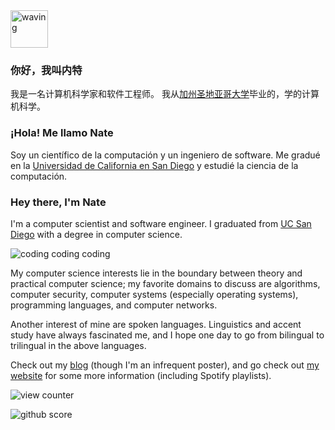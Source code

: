 <img src="https://cdn.betterttv.net/emote/5c0e1a3c6c146e7be4ff5c0c/3x" alt="waving" width="60" height="60">

### 你好，我叫内特

我是一名计算机科学家和软件工程师。
我从<a href="https://cse.ucsd.edu" target="_blank">加州圣地亚哥大学</a>毕业的，学的计算机科学。
<br/>

### ¡Hola! Me llamo Nate
Soy un científico de la computación y un ingeniero de software. Me gradué en la <a href="https://cse.ucsd.edu" target="_blank">Universidad de California en San Diego</a> y estudié la ciencia de la computación.

### Hey there, I'm Nate
I'm a computer scientist and software engineer. I graduated from <a href="https://cse.ucsd.edu" target="_blank">UC San Diego</a> with a degree in computer science.

![coding coding coding](https://external-content.duckduckgo.com/iu/?u=https%3A%2F%2Fmedia.giphy.com%2Fmedia%2FZVik7pBtu9dNS%2Fgiphy.gif&f=1&nofb=1)

<!--- ![vaporwave vibes bro](https://external-content.duckduckgo.com/iu/?u=https%3A%2F%2Fthumbs.gfycat.com%2FBraveOptimalBaleenwhale-size_restricted.gif&f=1&nofb=1) --->


My computer science interests lie in the boundary
between theory and practical computer science; my favorite domains to discuss
are algorithms, computer security, computer systems (especially operating systems),
programming languages, and computer networks.
<br/>

Another interest of mine are spoken languages. Linguistics and accent study have always fascinated me, and I hope one day to go from bilingual to trilingual in the above languages.
<br/>

Check out my <a href="https://nate-browne.github.io/innermachinations"
target="_blank">blog</a> (though I'm an infrequent poster), and go check out
<a href="https://nate-browne.github.io">my website</a> for some more information
(including Spotify playlists).

![view counter](https://komarev.com/ghpvc/?username=nate-browne&style=flat-square)

![github score](https://github-readme-stats.vercel.app/api?username=nate-browne&show_icons=true&locale=en&theme=tokyonight&count_private=true&include_all_commits=true)
